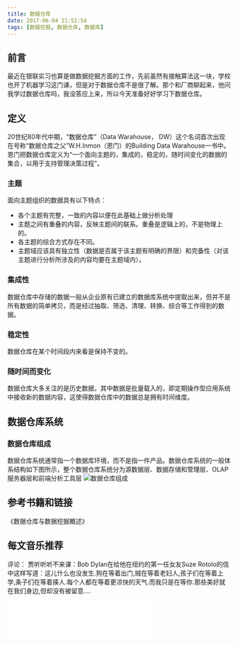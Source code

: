 ```yaml
---
title: 数据仓库
date: 2017-06-04 21:52:54
tags: [数据挖掘, 数据仓库, 数据库]
---
```


## 前言
最近在银联实习也算是做数据挖掘方面的工作，先前虽然有接触算法这一块，学校也开了机器学习这门课，但是对于数据仓库不是很了解。那个和厂商聊起来，他问我学过数据仓库吗，我没答应上来，所以今天准备好好学习下数据仓库。

## 定义
20世纪80年代中期，“数据仓库”（Data Warahouse， DW）这个名词首次出现在号称“数据仓库之父”W.H.Inmon（恩门）的Building Data Warahouse一书中。恩门把数据仓库定义为“一个面向主题的，集成的，稳定的，随时间变化的数据的集合，以用于支持管理决策过程”。

### 主题
面向主题组织的数据具有以下特点：
* 各个主题有完整，一致的内容以便在此基础上做分析处理
* 主题之间有重叠的内容，反映主题间的联系。重叠是逻辑上的，不是物理上的。
* 各主题的综合方式存在不同。
* 主题域应该具有独立性（数据是否属于该主题有明确的界限）和完备性（对该主题进行分析所涉及的内容均要在主题域内）。


### 集成性
数据仓库中存储的数据一般从企业原有已建立的数据库系统中提取出来，但并不是所有数据的简单拷贝，而是经过抽取、筛选、清理、转换、综合等工作得到的数据。

### 稳定性
数据仓库在某个时间段内来看是保持不变的。

### 随时间而变化
数据仓库大多关注的是历史数据，其中数据是批量载入的，即定期操作型应用系统中接收新的数据内容，这使得数据仓库中的数据总是拥有时间维度。

## 数据仓库系统

### 数据仓库组成
数据仓库系统通常指一个数据库环境，而不是指一件产品。数据仓库系统的一般体系结构如下图所示，整个数据仓库系统分为源数据层、数据存储和管理层、OLAP服务器层和前端分析工具层
![数据仓库组成](dataWarahouse/dw.jpeg)

<!-- more -->

## 参考书籍和链接
《数据仓库与数据挖掘概述》

## 每文音乐推荐
评论：
贾听听听不来课：Bob Dylan在给他在纽约的第一任女友Suze Rotolo的信中这样写道：这儿什么也没发生.狗在等着出门,贼在等着老妇人,孩子们在等着上学,条子们在等着揍人.每个人都在等着更凉快的天气.而我只是在等你.那些美好就在我们身边,但却没有被留意....

<iframe frameborder="no" border="0" marginwidth="0" marginheight="0" width=330 height=86 src="//music.163.com/outchain/player?type=2&id=5057793&auto=1&height=66"></iframe>